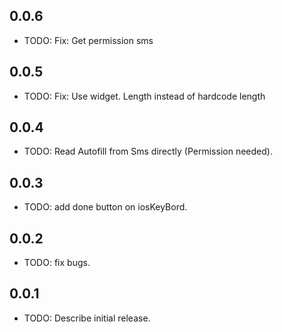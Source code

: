 ## 0.0.6

* TODO: Fix: Get permission sms

## 0.0.5

* TODO: Fix: Use widget. Length instead of hardcode length

## 0.0.4

* TODO: Read Autofill from Sms directly (Permission needed).

## 0.0.3

* TODO: add done button on iosKeyBord.

## 0.0.2

* TODO: fix bugs.

## 0.0.1

* TODO: Describe initial release.
